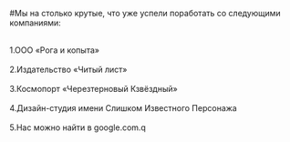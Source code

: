 #Мы на столько крутые, что уже успели поработать со следующими компаниями:

<br>1.ООО «Рога и копыта»<br/>
<br>2.Издательство «Читый лист»<br/>
<br>3.Космопорт «Черезтерновый Кзвёздный»<br/>
<br>4.Дизайн-студия имени Слишком Известного Персонажа<br/>
<br>5.Нас можно найти в google.com.q<br/>